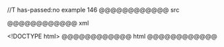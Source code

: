 //T has-passed:no
example 146
@@@@@@@@@@@@ src
<!DOCTYPE html>
@@@@@@@@@@@@ xml
<?xml version="1.0" encoding="UTF-8"?>
<!DOCTYPE document SYSTEM "CommonMark.dtd">
<document xmlns="http://commonmark.org/xml/1.0">
  <html_block>&lt;!DOCTYPE html&gt;
</html_block>
</document>
@@@@@@@@@@@@ html
<!DOCTYPE html>
@@@@@@@@@@@@
